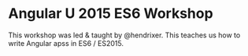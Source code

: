 Angular U 2015 ES6 Workshop
===========================

This workshop was led & taught by @hendrixer.  This teaches us how to write Angular apss in ES6 / ES2015.
